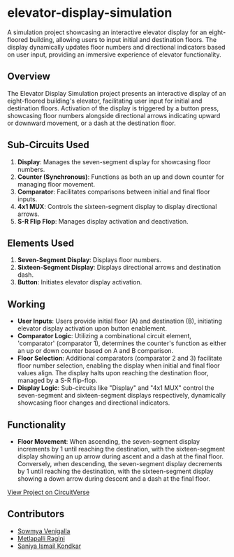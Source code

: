 # elevator-display-simulation
A simulation project showcasing an interactive elevator display for an eight-floored building, allowing users to input initial and destination floors. The display dynamically updates floor numbers and directional indicators based on user input, providing an immersive experience of elevator functionality.

## Overview

The Elevator Display Simulation project presents an interactive display of an eight-floored building's elevator, facilitating user input for initial and destination floors. Activation of the display is triggered by a button press, showcasing floor numbers alongside directional arrows indicating upward or downward movement, or a dash at the destination floor.

## Sub-Circuits Used

1. **Display**: Manages the seven-segment display for showcasing floor numbers.
2. **Counter (Synchronous)**: Functions as both an up and down counter for managing floor movement.
3. **Comparator**: Facilitates comparisons between initial and final floor inputs.
4. **4x1 MUX**: Controls the sixteen-segment display to display directional arrows.
5. **S-R Flip Flop**: Manages display activation and deactivation.

## Elements Used

1. **Seven-Segment Display**: Displays floor numbers.
2. **Sixteen-Segment Display**: Displays directional arrows and destination dash.
3. **Button**: Initiates elevator display activation.
   
## Working

- **User Inputs**: Users provide initial floor (A) and destination (B), initiating elevator display activation upon button enablement.
- **Comparator Logic**: Utilizing a combinational circuit element, 'comparator' (comparator 1), determines the counter's function as either an up or down counter based on A and B comparison.
- **Floor Selection**: Additional comparators (comparator 2 and 3) facilitate floor number selection, enabling the display when initial and final floor values align. The display halts upon reaching the destination floor, managed by a S-R flip-flop.
- **Display Logic**: Sub-circuits like "Display" and "4x1 MUX" control the seven-segment and sixteen-segment displays respectively, dynamically showcasing floor changes and directional indicators.

## Functionality

- **Floor Movement**: When ascending, the seven-segment display increments by 1 until reaching the destination, with the sixteen-segment display showing an up arrow during ascent and a dash at the final floor. Conversely, when descending, the seven-segment display decrements by 1 until reaching the destination, with the sixteen-segment display showing a down arrow during descent and a dash at the final floor.

[View Project on CircuitVerse](https://circuitverse.org/users/156106/projects/pro-ef6eb6d3-b034-4552-b894-9589c7010bae) 


## Contributors

- [Sowmya Venigalla](https://github.com/savasyavenigalla)
- [Metlapalli Ragini](https://github.com/Ragini-Metlapalli)
- [Saniya Ismail Kondkar](https://github.com/saniyaismail)


